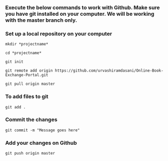 ### Execute the below commands to work with Github. Make sure you have git installed on your computer. We will be working with the master branch only.

### Set up a local repository on your computer
```
mkdir *projectname*
```
```
cd *projectname*
```
```
git init
```
```
git remote add origin https://github.com/urvashiramdasani/Online-Book-Exchange-Portal.git
```
```
git pull origin master
```

### To add files to git
```
git add .
```

### Commit the changes
```
git commit -m "Message goes here"
```
### Add your changes on Github
```
git push origin master
```
